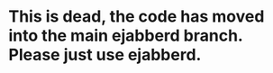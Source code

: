 <h1>This is dead, the code has moved into the main ejabberd branch. Please
just use ejabberd. </h1>




